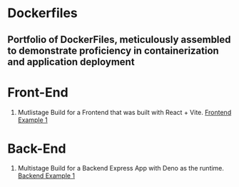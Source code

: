 # Dockerfiles
## Portfolio of DockerFiles, meticulously assembled to demonstrate proficiency in containerization and application deployment

# Front-End 
1. Mutlistage Build for a Frontend that was built with React + Vite. [Frontend Example 1](https://github.com/JohnnytheShark/Dockerfiles/blob/main/Frontend.dockerfile)

# Back-End
1. Multistage Build for a Backend Express App with Deno as the runtime. [Backend Example 1](https://github.com/JohnnytheShark/Dockerfiles/blob/main/Frontend.dockerfile)
